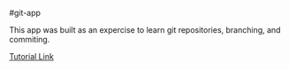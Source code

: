 #git-app

This app was built as an expercise to learn git repositories, branching, and commiting. 

[Tutorial Link](https://www.youtube.com/watch?v=SWYqp7iY_Tc)

